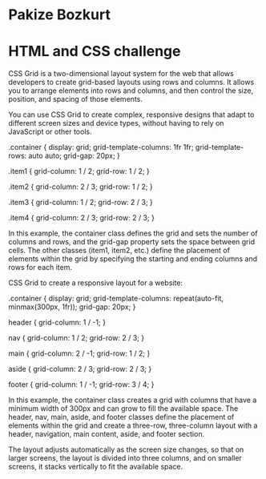 # Pakize Bozkurt
# HTML and CSS challenge

CSS Grid is a two-dimensional layout system for the web that allows developers to create grid-based layouts using rows and columns. It allows you to arrange elements into rows and columns, and then control the size, position, and spacing of those elements.

You can use CSS Grid to create complex, responsive designs that adapt to different screen sizes and device types, without having to rely on JavaScript or other tools.

.container {
  display: grid;
  grid-template-columns: 1fr 1fr;
  grid-template-rows: auto auto;
  grid-gap: 20px;
}

.item1 {
  grid-column: 1 / 2;
  grid-row: 1 / 2;
}

.item2 {
  grid-column: 2 / 3;
  grid-row: 1 / 2;
}

.item3 {
  grid-column: 1 / 2;
  grid-row: 2 / 3;
}

.item4 {
  grid-column: 2 / 3;
  grid-row: 2 / 3;
}

In this example, the container class defines the grid and sets the number of columns and rows, and the grid-gap property sets the space between grid cells. The other classes (item1, item2, etc.) define the placement of elements within the grid by specifying the starting and ending columns and rows for each item.

CSS Grid to create a responsive layout for a website:

.container {
  display: grid;
  grid-template-columns: repeat(auto-fit, minmax(300px, 1fr));
  grid-gap: 20px;
}

header {
  grid-column: 1 / -1;
}

nav {
  grid-column: 1 / 2;
  grid-row: 2 / 3;
}

main {
  grid-column: 2 / -1;
  grid-row: 1 / 2;
}

aside {
  grid-column: 2 / 3;
  grid-row: 2 / 3;
}

footer {
  grid-column: 1 / -1;
  grid-row: 3 / 4;
}

In this example, the container class creates a grid with columns that have a minimum width of 300px and can grow to fill the available space. The header, nav, main, aside, and footer classes define the placement of elements within the grid and create a three-row, three-column layout with a header, navigation, main content, aside, and footer section.

The layout adjusts automatically as the screen size changes, so that on larger screens, the layout is divided into three columns, and on smaller screens, it stacks vertically to fit the available space.

